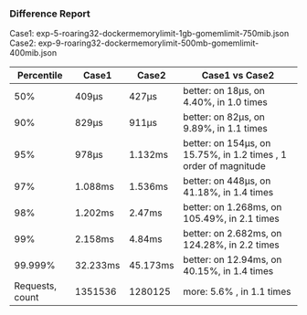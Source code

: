 ### Difference Report
Case1: exp-5-roaring32-dockermemorylimit-1gb-gomemlimit-750mib.json
Case2: exp-9-roaring32-dockermemorylimit-500mb-gomemlimit-400mib.json

|Percentile|Case1|Case2|Case1 vs Case2|
|---|---|---|---|
|50%|409µs|427µs|better: on 18µs, on 4.40%, in 1.0 times |
|90%|829µs|911µs|better: on 82µs, on 9.89%, in 1.1 times |
|95%|978µs|1.132ms|better: on 154µs, on 15.75%, in 1.2 times , 1 order of magnitude|
|97%|1.088ms|1.536ms|better: on 448µs, on 41.18%, in 1.4 times |
|98%|1.202ms|2.47ms|better: on 1.268ms, on 105.49%, in 2.1 times |
|99%|2.158ms|4.84ms|better: on 2.682ms, on 124.28%, in 2.2 times |
|99.999%|32.233ms|45.173ms|better: on 12.94ms, on 40.15%, in 1.4 times |
|Requests, count|1351536|1280125|more: 5.6% , in 1.1 times |

